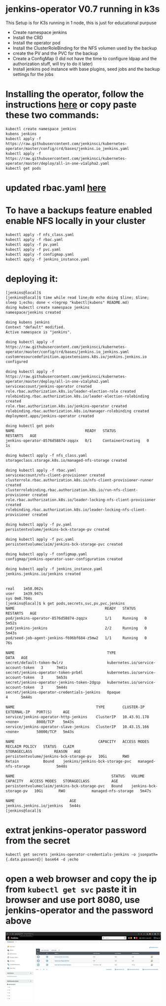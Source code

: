 # jenkins-operator V0.7 running in k3s
This Setup is for K3s running in 1 node, this is just for educational purpuse
 - Create namespace jenkins
 - Install the CRD
 - Install the operator pod
 - Install the ClusterRoleBinding for the NFS volumen used by the backup
 - create the PV and the PVC for the backup
 - Create a ConfigMap (I did not have the time to configure ldpap and the authorization stuff, will try to do it later)
 - Install jenkins pod instance with base plugins, seed jobs and the backup settings for the jobs

# Installing the operator, follow the instructions [here](https://jenkinsci.github.io/kubernetes-operator/docs/getting-started/latest/installing-the-operator/) or copy paste these two commands:  
```
kubectl create namespace jenkins
kubens jenkins
kubectl apply -f https://raw.githubusercontent.com/jenkinsci/kubernetes-operator/master/config/crd/bases/jenkins.io_jenkins.yaml 
kubectl apply -f https://raw.githubusercontent.com/jenkinsci/kubernetes-operator/master/deploy/all-in-one-v1alpha2.yaml
kubectl get pods
```

# updated rbac.yaml  [here](https://raw.githubusercontent.com/kubernetes-sigs/nfs-subdir-external-provisioner/master/deploy/rbac.yaml)

# To have a backups feature enabled enable NFS locally in your cluster
```
kubectl apply -f nfs_class.yaml
kubectl apply -f rbac.yaml
kubectl apply -f pv.yaml
kubectl apply -f pvc.yaml
kubectl apply -f configmap.yaml
kubectl apply -f jenkins_instance.yaml
```

# deploying it:
```
[jenkins@local]$ 
[jenkins@local]$ time while read line;do echo doing $line; $line; sleep 1;echo; done < <(egrep "kubectl|kubens" README.md)
doing kubectl create namespace jenkins
namespace/jenkins created

doing kubens jenkins
Context "default" modified.
Active namespace is "jenkins".

doing kubectl apply -f https://raw.githubusercontent.com/jenkinsci/kubernetes-operator/master/config/crd/bases/jenkins.io_jenkins.yaml
customresourcedefinition.apiextensions.k8s.io/jenkins.jenkins.io configured

doing kubectl apply -f https://raw.githubusercontent.com/jenkinsci/kubernetes-operator/master/deploy/all-in-one-v1alpha2.yaml
serviceaccount/jenkins-operator created
role.rbac.authorization.k8s.io/leader-election-role created
rolebinding.rbac.authorization.k8s.io/leader-election-rolebinding created
role.rbac.authorization.k8s.io/jenkins-operator created
rolebinding.rbac.authorization.k8s.io/manager-rolebinding created
deployment.apps/jenkins-operator created

doing kubectl get pods
NAME                                READY   STATUS              RESTARTS   AGE
jenkins-operator-8576d58874-zqqzx   0/1     ContainerCreating   0          1s

doing kubectl apply -f nfs_class.yaml
storageclass.storage.k8s.io/managed-nfs-storage created

doing kubectl apply -f rbac.yaml
serviceaccount/nfs-client-provisioner created
clusterrole.rbac.authorization.k8s.io/nfs-client-provisioner-runner created
clusterrolebinding.rbac.authorization.k8s.io/run-nfs-client-provisioner created
role.rbac.authorization.k8s.io/leader-locking-nfs-client-provisioner created
rolebinding.rbac.authorization.k8s.io/leader-locking-nfs-client-provisioner created

doing kubectl apply -f pv.yaml
persistentvolume/jenkins-bck-storage-pv created

doing kubectl apply -f pvc.yaml
persistentvolumeclaim/jenkins-bck-storage-pvc created

doing kubectl apply -f configmap.yaml
configmap/jenkins-operator-user-configuration created

doing kubectl apply -f jenkins_instance.yaml
jenkins.jenkins.io/jenkins created


real	1m58.062s
user	1m39.947s
sys	0m0.704s
[jenkins@local]$ k get pods,secrets,svc,pv,pvc,jenkins
NAME                                         READY   STATUS    RESTARTS   AGE
pod/jenkins-operator-8576d58874-zqqzx        1/1     Running   0          5m52s
pod/jenkins-jenkins                          2/2     Running   0          5m43s
pod/seed-job-agent-jenkins-f696bf684-z5mw2   1/1     Running   0          76s

NAME                                          TYPE                                  DATA   AGE
secret/default-token-9wlrz                    kubernetes.io/service-account-token   3      7m41s
secret/jenkins-operator-token-prb4l           kubernetes.io/service-account-token   3      5m53s
secret/jenkins-operator-jenkins-token-2dgsp   kubernetes.io/service-account-token   3      5m44s
secret/jenkins-operator-credentials-jenkins   Opaque                                4      5m44s

NAME                                     TYPE        CLUSTER-IP     EXTERNAL-IP   PORT(S)     AGE
service/jenkins-operator-http-jenkins    ClusterIP   10.43.91.178   <none>        8080/TCP    5m43s
service/jenkins-operator-slave-jenkins   ClusterIP   10.43.15.166   <none>        50000/TCP   5m43s

NAME                                      CAPACITY   ACCESS MODES   RECLAIM POLICY   STATUS   CLAIM                             STORAGECLASS          REASON   AGE
persistentvolume/jenkins-bck-storage-pv   10Gi       RWO            Retain           Bound    jenkins/jenkins-bck-storage-pvc   managed-nfs-storage            5m48s

NAME                                            STATUS   VOLUME                   CAPACITY   ACCESS MODES   STORAGECLASS          AGE
persistentvolumeclaim/jenkins-bck-storage-pvc   Bound    jenkins-bck-storage-pv   10Gi       RWO            managed-nfs-storage   5m47s

NAME                         AGE
jenkins.jenkins.io/jenkins   5m44s
[jenkins@local]$ 
```

# extrat jenkins-operator password from the secret
```
kubectl get secrets jenkins-operator-credentials-jenkins -o jsonpath={.data.password}| base64 -d ;echo
```

# open a web browser and copy the ip from `kubectl get svc` paste it in browser and use port 8080, use jenkins-operator and the password above   
![alt text](https://github.com/Harguer/jenkins-operator/blob/main/jenkins-screenshot.png?raw=true)


